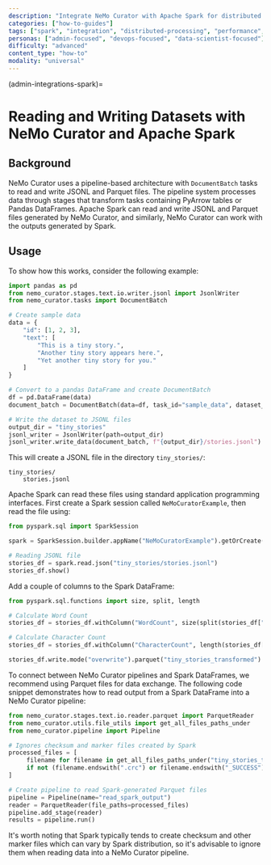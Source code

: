 ```yaml
---
description: "Integrate NeMo Curator with Apache Spark for distributed processing with enhanced performance and scalability"
categories: ["how-to-guides"]
tags: ["spark", "integration", "distributed-processing", "performance", "scalability", "apache-spark"]
personas: ["admin-focused", "devops-focused", "data-scientist-focused"]
difficulty: "advanced"
content_type: "how-to"
modality: "universal"
---
```


(admin-integrations-spark)=

# Reading and Writing Datasets with NeMo Curator and Apache Spark

## Background

NeMo Curator uses a pipeline-based architecture with `DocumentBatch` tasks to read and write JSONL and Parquet files. The pipeline system processes data through stages that transform tasks containing PyArrow tables or Pandas DataFrames. Apache Spark can read and write JSONL and Parquet files generated by NeMo Curator, and similarly, NeMo Curator can work with the outputs generated by Spark.

## Usage

To show how this works, consider the following example:

```python
import pandas as pd
from nemo_curator.stages.text.io.writer.jsonl import JsonlWriter
from nemo_curator.tasks import DocumentBatch

# Create sample data
data = {
    "id": [1, 2, 3],
    "text": [
        "This is a tiny story.",
        "Another tiny story appears here.",
        "Yet another tiny story for you."
    ]
}

# Convert to a pandas DataFrame and create DocumentBatch
df = pd.DataFrame(data)
document_batch = DocumentBatch(data=df, task_id="sample_data", dataset_name="tiny_stories")

# Write the dataset to JSONL files
output_dir = "tiny_stories"
jsonl_writer = JsonlWriter(path=output_dir)
jsonl_writer.write_data(document_batch, f"{output_dir}/stories.jsonl")
```

This will create a JSONL file in the directory `tiny_stories/`:

```text
tiny_stories/
    stories.jsonl
```

Apache Spark can read these files using standard application programming interfaces. First create a Spark session called `NeMoCuratorExample`, then read the file using:

```python
from pyspark.sql import SparkSession

spark = SparkSession.builder.appName("NeMoCuratorExample").getOrCreate()

# Reading JSONL file
stories_df = spark.read.json("tiny_stories/stories.jsonl")
stories_df.show()
```

Add a couple of columns to the Spark DataFrame:

```python
from pyspark.sql.functions import size, split, length

# Calculate Word Count
stories_df = stories_df.withColumn("WordCount", size(split(stories_df["text"], r"\s+")))

# Calculate Character Count
stories_df = stories_df.withColumn("CharacterCount", length(stories_df["text"]))

stories_df.write.mode("overwrite").parquet("tiny_stories_transformed")
```

To connect between NeMo Curator pipelines and Spark DataFrames, we recommend using Parquet files for data exchange. The following code snippet demonstrates how to read output from a Spark DataFrame into a NeMo Curator pipeline:

```python
from nemo_curator.stages.text.io.reader.parquet import ParquetReader
from nemo_curator.utils.file_utils import get_all_files_paths_under
from nemo_curator.pipeline import Pipeline

# Ignores checksum and marker files created by Spark
processed_files = [
     filename for filename in get_all_files_paths_under("tiny_stories_transformed")
     if not (filename.endswith(".crc") or filename.endswith("_SUCCESS"))
]

# Create pipeline to read Spark-generated Parquet files
pipeline = Pipeline(name="read_spark_output")
reader = ParquetReader(file_paths=processed_files)
pipeline.add_stage(reader)
results = pipeline.run()
```

It's worth noting that Spark typically tends to create checksum and other marker files which can vary by Spark distribution, so it's advisable to ignore them when reading data into a NeMo Curator pipeline.
